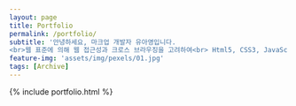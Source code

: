 ```yaml
---
layout: page
title: Portfolio
permalink: /portfolio/
subtitle: '안녕하세요, 마크업 개발자 유아영입니다. 
<br>웹 표준에 의해 웹 접근성과 크로스 브라우징을 고려하여<br> Html5, CSS3, JavaScript를 사용해 퍼블리싱을 합니다.'
feature-img: 'assets/img/pexels/01.jpg'
tags: [Archive]
---
```


{% include portfolio.html %}

